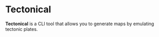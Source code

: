 # Tectonical

**Tectonical** is a CLI tool that allows you to generate maps by emulating tectonic
plates.
